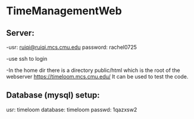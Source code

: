 # TimeManagementWeb
## Server:
-usr: ruiqi@ruiqi.mcs.cmu.edu
password: rachel0725

-use ssh to login

-In the home dir there is a directory public/html which is the root of the webserver
https://timeloom.mcs.cmu.edu/
It can be used to test the code.

## Database (mysql) setup:
usr: timeloom
database: timeloom
passwd: 1qazxsw2

